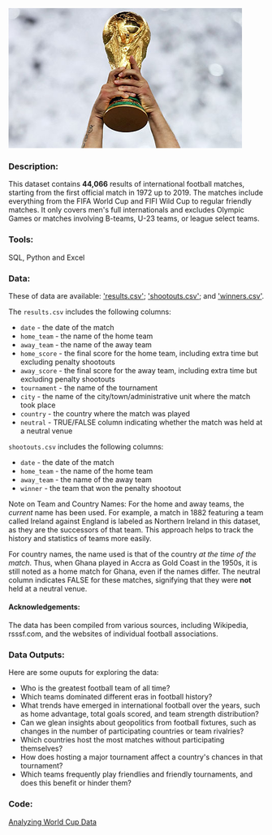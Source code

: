 ![image](https://github.com/mynameisfho/My-Data-Analyst-Portofolio/blob/main/Analyzing%20World%20Cup%20Data/World%20Cup.jpg)

### Description:
This dataset contains **44,066** results of international football matches, starting from the first official match in 1972 up to 2019. The matches include everything from the FIFA World Cup and FIFI Wild Cup to regular friendly matches. It only covers men's full internationals and excludes Olympic Games or matches involving B-teams, U-23 teams, or league select teams.

### Tools: 
SQL, Python and Excel

### Data:
These of data are available: ['results.csv'](https://github.com/mynameisfho/My-Data-Analyst-Portofolio/blob/main/Analyzing%20World%20Cup%20Data/results.csv); ['shootouts.csv'](https://github.com/mynameisfho/My-Data-Analyst-Portofolio/blob/main/Analyzing%20World%20Cup%20Data/shootouts.csv); and ['winners.csv'](https://github.com/mynameisfho/My-Data-Analyst-Portofolio/blob/main/Analyzing%20World%20Cup%20Data/winners.csv).

The `results.csv` includes the following columns:
-   `date` - the date of the match
-   `home_team` - the name of the home team
-   `away_team` - the name of the away team
-   `home_score` - the final score for the home team, including extra time but excluding penalty shootouts
-   `away_score` - the final score for the away team, including extra time but excluding penalty shootouts
-   `tournament` - the name of the tournament
-   `city` - the name of the city/town/administrative unit where the match took place
-   `country` - the country where the match was played
-   `neutral` - TRUE/FALSE column indicating whether the match was held at a neutral venue

`shootouts.csv` includes the following columns:
-   `date` - the date of the match
-   `home_team` - the name of the home team
-   `away_team` - the name of the away team
-   `winner` - the team that won the penalty shootout

Note on Team and Country Names: For the home and away teams, the *current* name has been used. For example, a match in 1882 featuring a team called Ireland against England is labeled as Northern Ireland in this dataset, as they are the successors of that team. This approach helps to track the history and statistics of teams more easily.

For country names, the name used is that of the country *at the time of the match*. Thus, when Ghana played in Accra as Gold Coast in the 1950s, it is still noted as a home match for Ghana, even if the names differ. The neutral column indicates FALSE for these matches, signifying that they were **not** held at a neutral venue.

#### Acknowledgements:
The data has been compiled from various sources, including Wikipedia, rsssf.com, and the websites of individual football associations.

### Data Outputs:
Here are some ouputs for exploring the data:
- Who is the greatest football team of all time?
- Which teams dominated different eras in football history?
- What trends have emerged in international football over the years, such as home advantage, total goals scored, and team strength distribution?
- Can we glean insights about geopolitics from football fixtures, such as changes in the number of participating countries or team rivalries?
- Which countries host the most matches without participating themselves?
- How does hosting a major tournament affect a country's chances in that tournament?
- Which teams frequently play friendlies and friendly tournaments, and does this benefit or hinder them?

### Code:
[Analyzing World Cup Data](https://github.com/mynameisfho/My-Data-Analyst-Portofolio/blob/main/Analyzing%20World%20Cup%20Data/world_cup_data.ipynb)